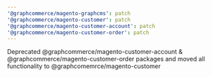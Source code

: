 ```yaml
---
'@graphcommerce/magento-graphcms': patch
'@graphcommerce/magento-customer': patch
'@graphcommerce/magento-customer-account': patch
'@graphcommerce/magento-customer-order': patch
---
```


Deprecated @graphcommerce/magento-customer-account & @graphcommerce/magento-customer-order packages and moved all functionality to @graphcomemrce/magento-customer
